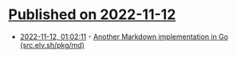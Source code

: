 # [Published on 2022-11-12](index.md)

* [2022-11-12, 01:02:11](https://lobste.rs/s/sagoyl/another_markdown_implementation_go_src) - [Another Markdown implementation in Go (src.elv.sh/pkg/md)](https://pkg.go.dev/src.elv.sh/pkg/md@master)
